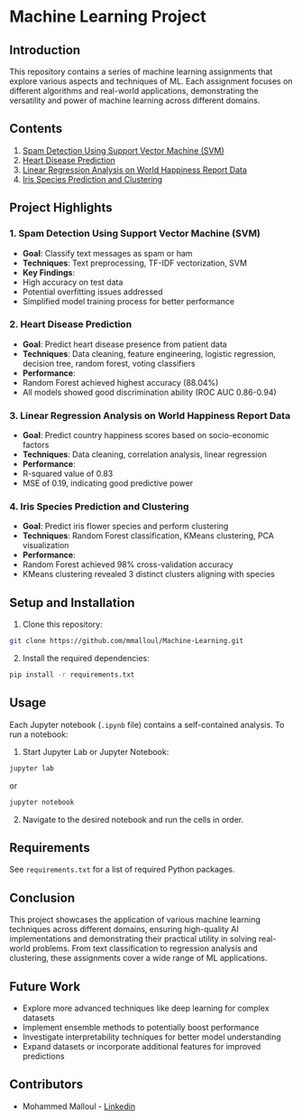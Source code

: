 # Machine Learning Project

## Introduction
This repository contains a series of machine learning assignments that explore various aspects and techniques of ML. Each assignment focuses on different algorithms and real-world applications, demonstrating the versatility and power of machine learning across different domains.

## Contents
1. [Spam Detection Using Support Vector Machine (SVM)](ml_assignment1.ipynb)
2. [Heart Disease Prediction](ml_assignment2.ipynb)
3. [Linear Regression Analysis on World Happiness Report Data](ml_assignment3.ipynb)
4. [Iris Species Prediction and Clustering](ml_assignment4.ipynb)

## Project Highlights

### 1. Spam Detection Using Support Vector Machine (SVM)
- **Goal**: Classify text messages as spam or ham
- **Techniques**: Text preprocessing, TF-IDF vectorization, SVM
- **Key Findings**: 
- High accuracy on test data
- Potential overfitting issues addressed
- Simplified model training process for better performance

### 2. Heart Disease Prediction
- **Goal**: Predict heart disease presence from patient data
- **Techniques**: Data cleaning, feature engineering, logistic regression, decision tree, random forest, voting classifiers
- **Performance**: 
- Random Forest achieved highest accuracy (88.04%)
- All models showed good discrimination ability (ROC AUC 0.86-0.94)

### 3. Linear Regression Analysis on World Happiness Report Data
- **Goal**: Predict country happiness scores based on socio-economic factors
- **Techniques**: Data cleaning, correlation analysis, linear regression
- **Performance**: 
- R-squared value of 0.83
- MSE of 0.19, indicating good predictive power

### 4. Iris Species Prediction and Clustering
- **Goal**: Predict iris flower species and perform clustering
- **Techniques**: Random Forest classification, KMeans clustering, PCA visualization
- **Performance**: 
- Random Forest achieved 98% cross-validation accuracy
- KMeans clustering revealed 3 distinct clusters aligning with species

## Setup and Installation

1. Clone this repository:
```bash
git clone https://github.com/mmalloul/Machine-Learning.git
```
2. Install the required dependencies:
```bash
pip install -r requirements.txt
```
## Usage

Each Jupyter notebook (`.ipynb` file) contains a self-contained analysis. To run a notebook:

1. Start Jupyter Lab or Jupyter Notebook:
```bash
jupyter lab
```
or
```bash
jupyter notebook
```
2. Navigate to the desired notebook and run the cells in order.

## Requirements

See `requirements.txt` for a list of required Python packages.

## Conclusion

This project showcases the application of various machine learning techniques across different domains, ensuring high-quality AI implementations and demonstrating their practical utility in solving real-world problems. From text classification to regression analysis and clustering, these assignments cover a wide range of ML applications.

## Future Work

- Explore more advanced techniques like deep learning for complex datasets
- Implement ensemble methods to potentially boost performance
- Investigate interpretability techniques for better model understanding
- Expand datasets or incorporate additional features for improved predictions

## Contributors

- Mohammed Malloul - [Linkedin](https://www.linkedin.com/in/mohammedmalloul/)
